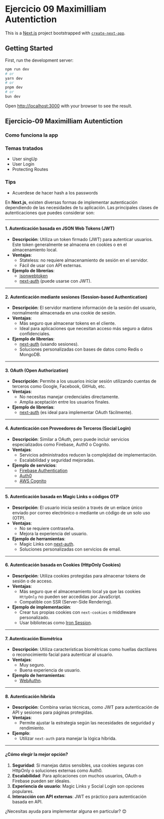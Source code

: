 # Ejercicio 09 Maximilliam Autentiction

This is a [Next.js](https://nextjs.org) project bootstrapped with [`create-next-app`](https://nextjs.org/docs/app/api-reference/cli/create-next-app).

## Getting Started

First, run the development server:

```bash
npm run dev
# or
yarn dev
# or
pnpm dev
# or
bun dev
```

Open [http://localhost:3000](http://localhost:3000) with your browser to see the result.

## Ejercicio-09 Maximilliam Autentiction

### Como funciona la app

### Temas tratados

- User singUp
- User Login
- Protecting Routes

### Tips

- Acuerdese de hacer hash a los passwords

En **Next.js**, existen diversas formas de implementar autenticación dependiendo de las necesidades de tu aplicación. Las principales clases de autenticaciones que puedes considerar son:

---

#### **1. Autenticación basada en JSON Web Tokens (JWT)**

- **Descripción**: Utiliza un token firmado (JWT) para autenticar usuarios. Este token generalmente se almacena en cookies o en el almacenamiento local.
- **Ventajas**:
  - Stateless: no requiere almacenamiento de sesión en el servidor.
  - Fácil de usar con API externas.
- **Ejemplo de librerías**:
  - [jsonwebtoken](https://github.com/auth0/node-jsonwebtoken)
  - [next-auth](https://next-auth.js.org/) (puede usarse con JWT).

---

#### **2. Autenticación mediante sesiones (Session-based Authentication)**

- **Descripción**: El servidor mantiene información de la sesión del usuario, normalmente almacenada en una cookie de sesión. 
- **Ventajas**:
  - Más seguro que almacenar tokens en el cliente.
  - Ideal para aplicaciones que necesitan acceso más seguro a datos confidenciales.
- **Ejemplo de librerías**:
  - [next-auth](https://next-auth.js.org/) (usando sesiones).
  - Soluciones personalizadas con bases de datos como Redis o MongoDB.

---

#### **3. OAuth (Open Authorization)**

- **Descripción**: Permite a los usuarios iniciar sesión utilizando cuentas de terceros como Google, Facebook, GitHub, etc.
- **Ventajas**:
  - No necesitas manejar credenciales directamente.
  - Amplia aceptación entre los usuarios finales.
- **Ejemplo de librerías**:
  - [next-auth](https://next-auth.js.org/) (es ideal para implementar OAuth fácilmente).

---

#### **4. Autenticación con Proveedores de Terceros (Social Login)**

- **Descripción**: Similar a OAuth, pero puede incluir servicios especializados como Firebase, Auth0 o Cognito.
- **Ventajas**:
  - Servicios administrados reducen la complejidad de implementación.
  - Escalabilidad y seguridad mejoradas.
- **Ejemplo de servicios**:
  - [Firebase Authentication](https://firebase.google.com/docs/auth)
  - [Auth0](https://auth0.com/)
  - [AWS Cognito](https://aws.amazon.com/cognito/)

---

#### **5. Autenticación basada en Magic Links o códigos OTP**

- **Descripción**: El usuario inicia sesión a través de un enlace único enviado por correo electrónico o mediante un código de un solo uso (OTP).
- **Ventajas**:
  - No se requiere contraseña.
  - Mejora la experiencia del usuario.
- **Ejemplo de herramientas**:
  - Magic Links con [next-auth](https://next-auth.js.org/).
  - Soluciones personalizadas con servicios de email.

---

#### **6. Autenticación basada en Cookies (HttpOnly Cookies)**

- **Descripción**: Utiliza cookies protegidas para almacenar tokens de sesión o de acceso.
- **Ventajas**:
  - Más seguro que el almacenamiento local ya que las cookies `HttpOnly` no pueden ser accedidas por JavaScript.
  - Compatible con SSR (Server-Side Rendering).
- **Ejemplo de implementación**:
  - Crear tus propias cookies con `next-cookies` o middleware personalizado.
  - Usar bibliotecas como [Iron Session](https://github.com/vvo/iron-session).

---

#### **7. Autenticación Biométrica**

- **Descripción**: Utiliza características biométricas como huellas dactilares o reconocimiento facial para autenticar al usuario.
- **Ventajas**:
  - Muy seguro.
  - Buena experiencia de usuario.
- **Ejemplo de herramientas**:
  - [WebAuthn](https://webauthn.guide/).

---

#### **8. Autenticación híbrida**

- **Descripción**: Combina varias técnicas, como JWT para autenticación de API y sesiones para páginas protegidas.
- **Ventajas**:
  - Permite ajustar la estrategia según las necesidades de seguridad y rendimiento.
- **Ejemplo**:
  - Utilizar `next-auth` para manejar la lógica híbrida.

---

#### **¿Cómo elegir la mejor opción?**

1. **Seguridad**: Si manejas datos sensibles, usa cookies seguras con HttpOnly o soluciones externas como Auth0.
2. **Escalabilidad**: Para aplicaciones con muchos usuarios, OAuth o Firebase pueden ser ideales.
3. **Experiencia de usuario**: Magic Links y Social Login son opciones populares.
4. **Interacción con API externas**: JWT es práctico para autenticación basada en API.

¿Necesitas ayuda para implementar alguna en particular? 😊
